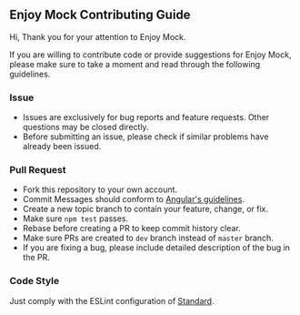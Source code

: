 ## Enjoy Mock Contributing Guide

Hi, Thank you for your attention to Enjoy Mock.

If you are willing to contribute code or provide suggestions for Enjoy Mock, please make sure to take a moment and read through the following guidelines.

### Issue

- Issues are exclusively for bug reports and feature requests. Other questions may be closed directly.
- Before submitting an issue, please check if similar problems have already been issued.

### Pull Request

- Fork this repository to your own account.
- Commit Messages should conform to [Angular's guidelines](https://github.com/angular/angular/blob/master/CONTRIBUTING.md#-commit-message-guidelines).
- Create a new topic branch to contain your feature, change, or fix.
- Make sure `npm test` passes.
- Rebase before creating a PR to keep commit history clear.
- Make sure PRs are created to `dev` branch instead of `master` branch.
- If you are fixing a bug, please include detailed description of the bug in the PR.

### Code Style

Just comply with the ESLint configuration of [Standard](http://standardjs.com).
